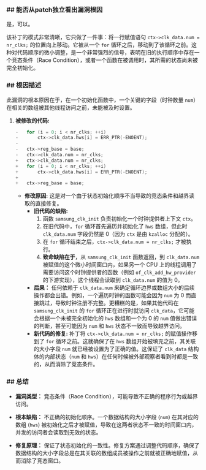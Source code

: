 ### **## 能否从patch独立看出漏洞根因**
是，可以。

该补丁的模式非常清晰，它只做了一件事：将一行赋值语句 `ctx->clk_data.num = nr_clks;` 的位置向上移动。它被从一个 `for` 循环之后，移动到了该循环之前。这种对代码顺序的微小调整，是一个非常强烈的信号，表明在旧的执行顺序中存在一个竞态条件（Race Condition），或者一个函数在被调用时，其所需的状态尚未被完全初始化。

### **## 根因描述**

此漏洞的根本原因在于，在一个初始化函数中，一个关键的字段（时钟数量 `num`）在相关的数组被其他线程访问之前，未能被及时设置。

1.  **被修改的代码:**
    ```c
    -	for (i = 0; i < nr_clks; ++i)
    -		ctx->clk_data.hws[i] = ERR_PTR(-ENOENT);
    -
    -	ctx->reg_base = base;
    -	ctx->clk_data.num = nr_clks;
    +	ctx->clk_data.num = nr_clks;
    +	for (i = 0; i < nr_clks; ++i)
    +		ctx->clk_data.hws[i] = ERR_PTR(-ENOENT);
    +
    +	ctx->reg_base = base;
    ```
    *   **修改原因:** 这是对一个由于状态初始化顺序不当导致的竞态条件和越界读取的直接修复。
        *   **旧代码的缺陷:**
            1.  函数 `samsung_clk_init` 负责初始化一个时钟提供者上下文 `ctx`。
            2.  在旧代码中，`for` 循环首先遍历并初始化了 `hws` 数组，但此时 `clk_data.num` 字段仍然是 0（因为 `ctx` 是由 `kzalloc` 分配的）。
            3.  在 `for` 循环结束之后，`ctx->clk_data.num = nr_clks;` 才被执行。
            4.  **致命缺陷在于**，从 `samsung_clk_init` 函数返回，到 `clk_data.num` 被赋值的这个微小时间窗口内，如果另一个 CPU 上的线程调用了需要访问这个时钟提供者的函数（例如 `of_clk_add_hw_provider` 的下游实现），这个线程会读取到 `clk_data.num` 的值为 0。
        *   **后果：** 任何依赖于 `clk_data.num` 来确定循环边界或数组大小的后续操作都会出错。例如，一个遍历时钟的函数可能会因为 `num` 为 0 而直接跳过，导致时钟注册不完整。更糟糕的是，如果其他代码在 `samsung_clk_init` 的 `for` 循环正在进行时就访问 `clk_data`，它可能会根据一个未被完全初始化的 `hws` 数组和一个为 0 的 `num` 值做出错误的判断，甚至可能因为 `num` 和 `hws` 状态不一致而导致越界访问。
        *   **新代码的修复:** 补丁将 `ctx->clk_data.num = nr_clks;` 的赋值操作移到了 `for` 循环之前。这就确保了在 `hws` 数组开始被填充之前，其关联的大小字段 `num` 就已经被设置为了正确的值。这保证了 `clk_data` 结构体的内部状态（`num` 和 `hws`）在任何时候被外部观察者看到时都是一致的，从而消除了竞态条件。

### **## 总结**

*   **漏洞类型：**
    竞态条件（Race Condition），可能导致不正确的程序行为或越界访问。

*   **根本缺陷：**
    不正确的初始化顺序。一个数据结构的大小字段 (`num`) 在其对应的数组 (`hws`) 被初始化之后才被赋值，导致在这两者状态不一致的时间窗口内，并发的访问者会读取到无效的状态。

*   **修复原理：**
    保证了状态初始化的一致性。修复方案通过调整代码顺序，确保了数据结构的大小字段总是在其关联的数组成员被操作之前就被正确地赋值，从而消除了竞态窗口。